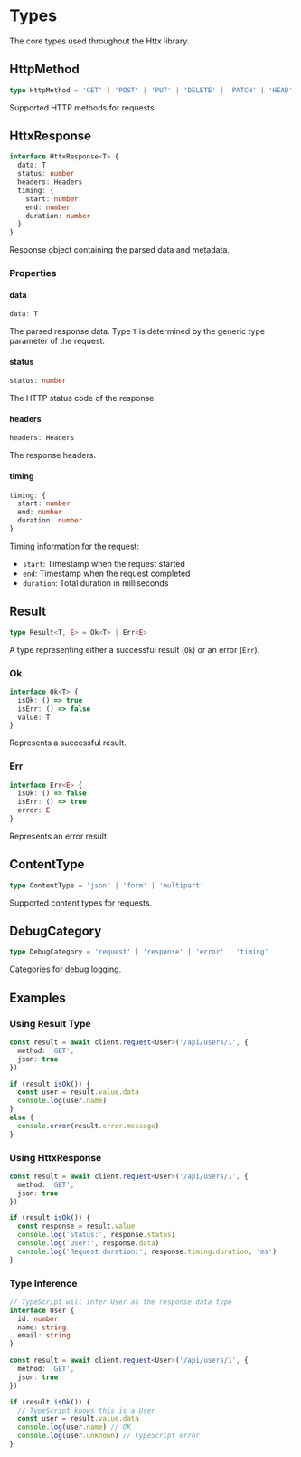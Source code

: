 # Types

The core types used throughout the Httx library.

## HttpMethod

```typescript
type HttpMethod = 'GET' | 'POST' | 'PUT' | 'DELETE' | 'PATCH' | 'HEAD' | 'OPTIONS'
```

Supported HTTP methods for requests.

## HttxResponse

```typescript
interface HttxResponse<T> {
  data: T
  status: number
  headers: Headers
  timing: {
    start: number
    end: number
    duration: number
  }
}
```

Response object containing the parsed data and metadata.

### Properties

#### data

```typescript
data: T
```

The parsed response data. Type `T` is determined by the generic type parameter of the request.

#### status

```typescript
status: number
```

The HTTP status code of the response.

#### headers

```typescript
headers: Headers
```

The response headers.

#### timing

```typescript
timing: {
  start: number
  end: number
  duration: number
}
```

Timing information for the request:

- `start`: Timestamp when the request started
- `end`: Timestamp when the request completed
- `duration`: Total duration in milliseconds

## Result

```typescript
type Result<T, E> = Ok<T> | Err<E>
```

A type representing either a successful result (`Ok`) or an error (`Err`).

### Ok

```typescript
interface Ok<T> {
  isOk: () => true
  isErr: () => false
  value: T
}
```

Represents a successful result.

### Err

```typescript
interface Err<E> {
  isOk: () => false
  isErr: () => true
  error: E
}
```

Represents an error result.

## ContentType

```typescript
type ContentType = 'json' | 'form' | 'multipart'
```

Supported content types for requests.

## DebugCategory

```typescript
type DebugCategory = 'request' | 'response' | 'error' | 'timing'
```

Categories for debug logging.

## Examples

### Using Result Type

```typescript
const result = await client.request<User>('/api/users/1', {
  method: 'GET',
  json: true
})

if (result.isOk()) {
  const user = result.value.data
  console.log(user.name)
}
else {
  console.error(result.error.message)
}
```

### Using HttxResponse

```typescript
const result = await client.request<User>('/api/users/1', {
  method: 'GET',
  json: true
})

if (result.isOk()) {
  const response = result.value
  console.log('Status:', response.status)
  console.log('User:', response.data)
  console.log('Request duration:', response.timing.duration, 'ms')
}
```

### Type Inference

```typescript
// TypeScript will infer User as the response data type
interface User {
  id: number
  name: string
  email: string
}

const result = await client.request<User>('/api/users/1', {
  method: 'GET',
  json: true
})

if (result.isOk()) {
  // TypeScript knows this is a User
  const user = result.value.data
  console.log(user.name) // OK
  console.log(user.unknown) // TypeScript error
}
```
